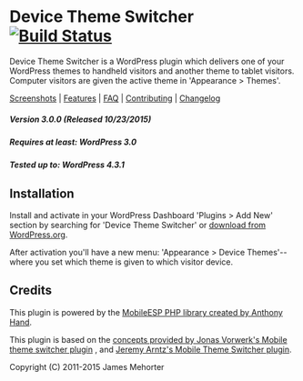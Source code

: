 # Device Theme Switcher [![Build Status](https://travis-ci.org/jamesmehorter/device-theme-switcher.svg?branch=develop)](https://travis-ci.org/jamesmehorter/device-theme-switcher)

Device Theme Switcher is a WordPress plugin which delivers one of your WordPress themes to handheld visitors and another theme to tablet visitors. Computer visitors are given the active theme in 'Appearance > Themes'.

[Screenshots](https://github.com/jamesmehorter/device-theme-switcher/wiki/1-Screenshots) | [Features](https://github.com/jamesmehorter/device-theme-switcher/wiki/2-Features) | [FAQ](https://github.com/jamesmehorter/device-theme-switcher/wiki/3-FAQ) | [Contributing](https://github.com/jamesmehorter/device-theme-switcher/wiki/4-Contributing) | [Changelog](https://github.com/jamesmehorter/device-theme-switcher/wiki/5-Changelog)

##### Version 3.0.0 (Released 10/23/2015)
##### Requires at least: WordPress 3.0
##### Tested up to: WordPress 4.3.1

## Installation

Install and activate in your WordPress Dashboard 'Plugins > Add New' section by searching for 'Device Theme Switcher' or [download from WordPress.org](https://wordpress.org/plugins/device-theme-switcher/).

After activation you'll have a new menu: 'Appearance > Device Themes'--where you set which theme is given to which visitor device.

## Credits

This plugin is powered by the [MobileESP PHP library created by Anthony Hand](http://blog.mobileesp.com/).

This plugin is based on the [concepts provided by Jonas Vorwerk's Mobile theme switcher plugin](http://www.jonasvorwerk.com/) , and [Jeremy Arntz's Mobile Theme Switcher plugin](http://www.jeremyarntz.com/).

Copyright (C) 2011-2015 James Mehorter